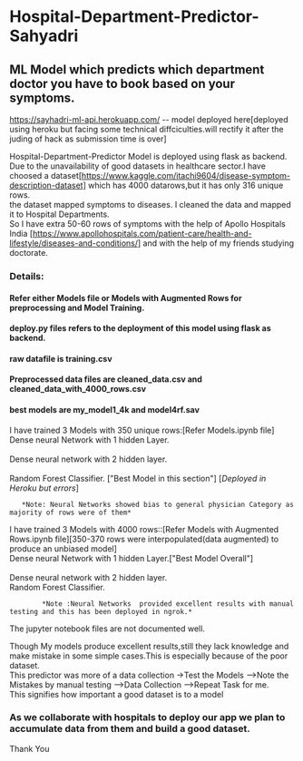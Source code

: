 # Hospital-Department-Predictor-Sahyadri
## ML Model which predicts which department doctor you have to book based on your symptoms.
  

https://sayhadri-ml-api.herokuapp.com/ -- model deployed here[deployed using heroku but facing some technical diffciculties.will rectify it after the juding of hack as submission time is over] 

 
Hospital-Department-Predictor Model is deployed using flask as backend.
Due to the unavailability of good datasets in healthcare sector.I have choosed a dataset[https://www.kaggle.com/itachi9604/disease-symptom-description-dataset] which has  4000 datarows,but it has only 316 unique rows.<br />
the dataset mapped symptoms to diseases. I cleaned the data and mapped it to Hospital Departments.<br />
So I have extra 50-60 rows of symptoms with the help of Apollo Hospitals India [https://www.apollohospitals.com/patient-care/health-and-lifestyle/diseases-and-conditions/] and with the help of my friends studying doctorate.

### Details:

#### Refer either  Models file or Models with Augmented Rows for preprocessing and Model Training.
####  deploy.py files refers to the deployment of this model using flask as backend.
####  raw datafile is training.csv
#### Preprocessed data files are cleaned_data.csv and cleaned_data_with_4000_rows.csv
#### best models are my_model1_4k and model4rf.sav

I have trained 3 Models with 350 unique rows:[Refer Models.ipynb file]<br />
               Dense neural Network with 1 hidden Layer.<br />              
               Dense neural network with 2 hidden layer.<br />              
               Random Forest Classifier. ["Best Model in this section"] [*Deployed in Heroku but errors*]<br />
               
       *Note: Neural Networks showed bias to general physician Category as majority of rows were of them*
       
I have trained 3 Models with 4000  rows::[Refer Models with Augmented Rows.ipynb file][350-370 rows were interpopulated(data augmented) to produce an unbiased model]<br />
               Dense neural Network with 1 hidden Layer.["Best Model Overall"]<br />               
               Dense neural network with 2 hidden layer.<br />
               Random Forest Classifier.<br />
               
            *Note :Neural Networks  provided excellent results with manual testing and this has been deployed in ngrok.*
The jupyter notebook  files are not documented well.<br />

Though My models produce excellent results,still they lack knowledge and make mistake in some simple cases.This is especially because of the poor dataset.<br />
This predictor was more of a data collection ->Test the Models -->Note the Mistakes by manual testing -->Data Collection -->Repeat Task for me.<br />
This signifies how important a good dataset is to a model<br />
### As we collaborate with hospitals to deploy our app we plan to accumulate data from them and build a good dataset.



Thank You
